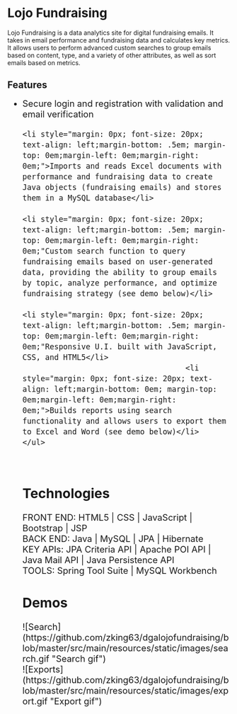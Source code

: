 # Lojo Fundraising
Lojo Fundraising is a data analytics site for digital fundraising emails. It takes in email performance and fundraising data and calculates key metrics. It allows users to perform advanced custom searches to group emails based on content, type, and a variety of other attributes, as well as sort emails based on metrics.

<h2>Features</h2>
<ul style="margin: 0px; font-size: 20px; text-align: left;margin-bottom: 0em; margin-top: 0em;margin-left: 0em;margin-right: 0em;">
	<li style="margin: 0px; font-size: 20px; text-align: left;margin-bottom: .5em; margin-top: 0em;margin-left: 0em;margin-right: 0em;">Secure login and registration with validation and email verification</li>
	
	<li style="margin: 0px; font-size: 20px; text-align: left;margin-bottom: .5em; margin-top: 0em;margin-left: 0em;margin-right: 0em;">Imports and reads Excel documents with performance and fundraising data to create Java objects (fundraising emails) and stores them in a MySQL database</li>

	<li style="margin: 0px; font-size: 20px; text-align: left;margin-bottom: .5em; margin-top: 0em;margin-left: 0em;margin-right: 0em;"Custom search function to query fundraising emails based on user-generated data, providing the ability to group emails by topic, analyze performance, and optimize fundraising strategy (see demo below)</li> 
	
	<li style="margin: 0px; font-size: 20px; text-align: left;margin-bottom: .5em; margin-top: 0em;margin-left: 0em;margin-right: 0em;"Responsive U.I. built with JavaScript, CSS, and HTML5</li>
										<li style="margin: 0px; font-size: 20px; text-align: left;margin-bottom: 0em; margin-top: 0em;margin-left: 0em;margin-right: 0em;">Builds reports using search functionality and allows users to export them to Excel and Word (see demo below)</li>
	</ul>
							
</br>

<h2>Technologies</h2>
FRONT END: HTML5 | CSS | JavaScript | Bootstrap | JSP</br>
BACK END: Java | MySQL | JPA | Hibernate</br>
KEY APIs: JPA Criteria API | Apache POI API | Java Mail API | Java Persistence API</br>
TOOLS: Spring Tool Suite | MySQL Workbench

</br>

<h2>Demos</h2>
![Search](https://github.com/zking63/dgalojofundraising/blob/master/src/main/resources/static/images/search.gif "Search gif") </br>
![Exports](https://github.com/zking63/dgalojofundraising/blob/master/src/main/resources/static/images/export.gif "Export gif")
